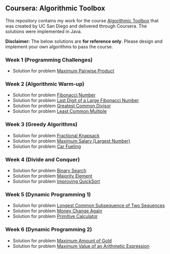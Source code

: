 ## Coursera: Algorithmic Toolbox

This repository contains my work for the course [Algorithmic Toolbox](https://www.coursera.org/learn/algorithmic-toolbox) that was created by UC San Diego and delivered through Coursera. The solutions were implemented in Java.

**Disclaimer:** The below solutions are **for reference only**. Please design and implement your own algorithms to pass the course.

### Week 1 (Programming Challenges)

- Solution for problem [Maximum Pairwise Product](https://github.com/prog-lessons/courses/blob/master/Coursera-Algorithmic-Toolbox/week1_programming_challenges/MaxPairwiseProduct.java)

### Week 2 (Algorithmic Warm-up)

- Solution for problem [Fibonacci Number](https://github.com/prog-lessons/courses/blob/master/Coursera-Algorithmic-Toolbox/week2_algorithmic_warmup/Fibonacci.java)
- Solution for problem [Last Digit of a Large Fibonacci Number](https://github.com/prog-lessons/courses/blob/master/Coursera-Algorithmic-Toolbox/week2_algorithmic_warmup/FibonacciLastDigit.java)
- Solution for problem [Greatest Common Divisor](https://github.com/prog-lessons/courses/blob/master/Coursera-Algorithmic-Toolbox/week2_algorithmic_warmup/GCD.java)
- Solution for problem [Least Common Multiple](https://github.com/prog-lessons/courses/blob/master/Coursera-Algorithmic-Toolbox/week2_algorithmic_warmup/LCM.java)

### Week 3 (Greedy Algorithms)

- Solution for problem [Fractional Knapsack](https://github.com/prog-lessons/courses/blob/master/Coursera-Algorithmic-Toolbox/week3_greedy_algorithms/FractionalKnapsack.java)
- Solution for problem [Maximum Salary (Largest Number)](https://github.com/prog-lessons/courses/blob/master/Coursera-Algorithmic-Toolbox/week3_greedy_algorithms/LargestNumber.java)
- Solution for problem [Car Fueling](https://github.com/prog-lessons/courses/blob/master/Coursera-Algorithmic-Toolbox/week3_greedy_algorithms/CarFueling.java)

### Week 4 (Divide and Conquer)

- Solution for problem [Binary Search](https://github.com/prog-lessons/courses/blob/master/Coursera-Algorithmic-Toolbox/week4_divide_and_conquer/BinarySearch.java)
- Solution for problem [Majority Element](https://github.com/prog-lessons/courses/blob/master/Coursera-Algorithmic-Toolbox/week4_divide_and_conquer/MajorityElement.java)
- Solution for problem [Improving QuickSort](https://github.com/prog-lessons/courses/blob/master/Coursera-Algorithmic-Toolbox/week4_divide_and_conquer/Sorting.java)

### Week 5 (Dynamic Programming 1)

- Solution for problem [Longest Common Subsequence of Two Sequences](https://github.com/prog-lessons/courses/blob/master/Coursera-Algorithmic-Toolbox/week5_dynamic_programming1/LCS2.java)
- Solution for problem [Money Change Again](https://github.com/prog-lessons/courses/blob/master/Coursera-Algorithmic-Toolbox/week5_dynamic_programming1/ChangeDP.java)
- Solution for problem [Primitive Calculator](https://github.com/prog-lessons/courses/blob/master/Coursera-Algorithmic-Toolbox/week5_dynamic_programming1/PrimitiveCalculator.java)

### Week 6 (Dynamic Programming 2)

- Solution for problem [Maximum Amount of Gold](https://github.com/prog-lessons/courses/blob/master/Coursera-Algorithmic-Toolbox/week6_dynamic_programming2/Knapsack.java)
- Solution for problem [Maximum Value of an Arithmetic Expression](https://github.com/prog-lessons/courses/blob/master/Coursera-Algorithmic-Toolbox/week6_dynamic_programming2/PlacingParentheses.java)
